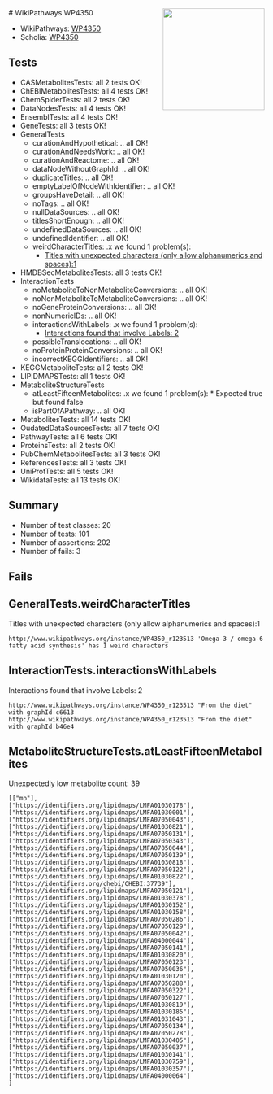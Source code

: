 <img style="float: right; width: 200px" src="https://upload.wikimedia.org/wikipedia/commons/thumb/8/83/Wplogo_with_text_500.png/640px-Wplogo_with_text_500.png" />
# WikiPathways WP4350

* WikiPathways: [WP4350](https://new.wikipathways.org/pathways/WP4350)
* Scholia: [WP4350](https://scholia.toolforge.org/wikipathways/WP4350)
## Tests
* CASMetabolitesTests: all 2 tests OK!
* ChEBIMetabolitesTests: all 4 tests OK!
* ChemSpiderTests: all 2 tests OK!
* DataNodesTests: all 4 tests OK!
* EnsemblTests: all 4 tests OK!
* GeneTests: all 3 tests OK!
* GeneralTests
    * curationAndHypothetical: .. all OK!
    * curationAndNeedsWork: .. all OK!
    * curationAndReactome: .. all OK!
    * dataNodeWithoutGraphId: .. all OK!
    * duplicateTitles: .. all OK!
    * emptyLabelOfNodeWithIdentifier: .. all OK!
    * groupsHaveDetail: .. all OK!
    * noTags: .. all OK!
    * nullDataSources: .. all OK!
    * titlesShortEnough: .. all OK!
    * undefinedDataSources: .. all OK!
    * undefinedIdentifier: .. all OK!
    * weirdCharacterTitles: .x we found 1 problem(s):
        * [Titles with unexpected characters (only allow alphanumerics and spaces):1](#fda87b3f)
* HMDBSecMetabolitesTests: all 3 tests OK!
* InteractionTests
    * noMetaboliteToNonMetaboliteConversions: .. all OK!
    * noNonMetaboliteToMetaboliteConversions: .. all OK!
    * noGeneProteinConversions: .. all OK!
    * nonNumericIDs: .. all OK!
    * interactionsWithLabels: .x we found 1 problem(s):
        * [Interactions found that involve Labels: 2](#630d2679)
    * possibleTranslocations: .. all OK!
    * noProteinProteinConversions: .. all OK!
    * incorrectKEGGIdentifiers: .. all OK!
* KEGGMetaboliteTests: all 2 tests OK!
* LIPIDMAPSTests: all 1 tests OK!
* MetaboliteStructureTests
    * atLeastFifteenMetabolites: .x we found 1 problem(s):
            * Expected true but found false
    * isPartOfAPathway: .. all OK!
* MetabolitesTests: all 14 tests OK!
* OudatedDataSourcesTests: all 7 tests OK!
* PathwayTests: all 6 tests OK!
* ProteinsTests: all 2 tests OK!
* PubChemMetabolitesTests: all 3 tests OK!
* ReferencesTests: all 3 tests OK!
* UniProtTests: all 5 tests OK!
* WikidataTests: all 13 tests OK!


## Summary

* Number of test classes: 20
* Number of tests: 101
* Number of assertions: 202
* Number of fails: 3

## Fails

<a name="fda87b3f" />

## GeneralTests.weirdCharacterTitles

Titles with unexpected characters (only allow alphanumerics and spaces):1
```
http://www.wikipathways.org/instance/WP4350_r123513 'Omega-3 / omega-6 fatty acid synthesis' has 1 weird characters
```

<a name="630d2679" />

## InteractionTests.interactionsWithLabels

Interactions found that involve Labels: 2
```
http://www.wikipathways.org/instance/WP4350_r123513 "From the diet" with graphId c6613
http://www.wikipathways.org/instance/WP4350_r123513 "From the diet" with graphId b46e4
```

<a name="3b0f9bff" />

## MetaboliteStructureTests.atLeastFifteenMetabolites

Unexpectedly low metabolite count: 39

```
[["mb"],
["https://identifiers.org/lipidmaps/LMFA01030178"],
["https://identifiers.org/lipidmaps/LMFA01030001"],
["https://identifiers.org/lipidmaps/LMFA07050043"],
["https://identifiers.org/lipidmaps/LMFA01030821"],
["https://identifiers.org/lipidmaps/LMFA07050131"],
["https://identifiers.org/lipidmaps/LMFA07050343"],
["https://identifiers.org/lipidmaps/LMFA07050044"],
["https://identifiers.org/lipidmaps/LMFA07050139"],
["https://identifiers.org/lipidmaps/LMFA01030818"],
["https://identifiers.org/lipidmaps/LMFA07050122"],
["https://identifiers.org/lipidmaps/LMFA01030822"],
["https://identifiers.org/chebi/CHEBI:37739"],
["https://identifiers.org/lipidmaps/LMFA07050121"],
["https://identifiers.org/lipidmaps/LMFA01030378"],
["https://identifiers.org/lipidmaps/LMFA01030152"],
["https://identifiers.org/lipidmaps/LMFA01030158"],
["https://identifiers.org/lipidmaps/LMFA07050286"],
["https://identifiers.org/lipidmaps/LMFA07050129"],
["https://identifiers.org/lipidmaps/LMFA07050042"],
["https://identifiers.org/lipidmaps/LMFA04000044"],
["https://identifiers.org/lipidmaps/LMFA07050141"],
["https://identifiers.org/lipidmaps/LMFA01030820"],
["https://identifiers.org/lipidmaps/LMFA07050123"],
["https://identifiers.org/lipidmaps/LMFA07050036"],
["https://identifiers.org/lipidmaps/LMFA01030120"],
["https://identifiers.org/lipidmaps/LMFA07050288"],
["https://identifiers.org/lipidmaps/LMFA07050322"],
["https://identifiers.org/lipidmaps/LMFA07050127"],
["https://identifiers.org/lipidmaps/LMFA01030819"],
["https://identifiers.org/lipidmaps/LMFA01030185"],
["https://identifiers.org/lipidmaps/LMFA01031043"],
["https://identifiers.org/lipidmaps/LMFA07050134"],
["https://identifiers.org/lipidmaps/LMFA07050278"],
["https://identifiers.org/lipidmaps/LMFA01030405"],
["https://identifiers.org/lipidmaps/LMFA07050037"],
["https://identifiers.org/lipidmaps/LMFA01030141"],
["https://identifiers.org/lipidmaps/LMFA01030759"],
["https://identifiers.org/lipidmaps/LMFA01030357"],
["https://identifiers.org/lipidmaps/LMFA04000064"]
]
```

